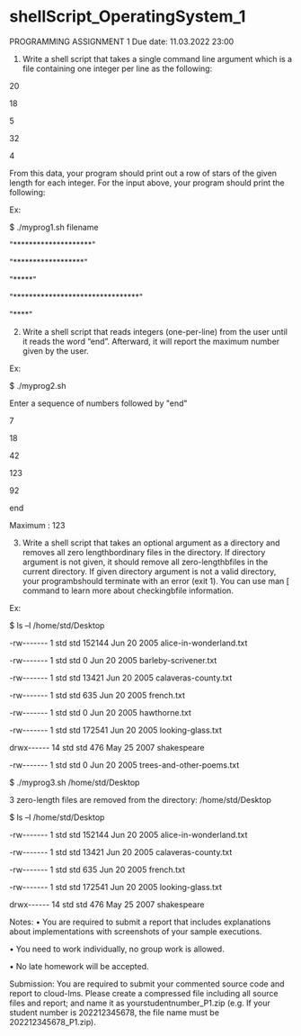 # shellScript_OperatingSystem_1

PROGRAMMING ASSIGNMENT 1                Due date: 11.03.2022 23:00

1) Write a shell script that takes a single command line argument which is a file containing one integer per line as the following:

20

18

5

32

4

From this data, your program should print out a row of stars of the given length for each integer. For the input above, your program should print the following:

Ex:

$ ./myprog1.sh filename

"********************"

"******************"

"*****"

"********************************"

"****"

2) Write a shell script that reads integers (one-per-line) from the user until it reads the word “end”. Afterward, it will report the maximum number given by the user.

Ex:

$ ./myprog2.sh

Enter a sequence of numbers followed by "end"

7

18

42

123

92

end

Maximum : 123

3) Write a shell script that takes an optional argument as a directory and removes all zero lengthbordinary files in the directory. If directory argument is not given, it should remove all zero-lengthbfiles in the current directory. If given directory argument is not a valid directory, your programbshould terminate with an error (exit 1). You can use man [ command to learn more about checkingbfile information.

Ex:

$ ls –l /home/std/Desktop

-rw------- 1 std std 152144 Jun 20 2005 alice-in-wonderland.txt

-rw------- 1 std std 0 Jun 20 2005 barleby-scrivener.txt

-rw------- 1 std std 13421 Jun 20 2005 calaveras-county.txt

-rw------- 1 std std 635 Jun 20 2005 french.txt

-rw------- 1 std std 0 Jun 20 2005 hawthorne.txt

-rw------- 1 std std 172541 Jun 20 2005 looking-glass.txt

drwx------ 14 std std 476 May 25 2007 shakespeare

-rw------- 1 std std 0 Jun 20 2005 trees-and-other-poems.txt

$ ./myprog3.sh /home/std/Desktop

3 zero-length files are removed from the directory: /home/std/Desktop

$ ls –l /home/std/Desktop

-rw------- 1 std std 152144 Jun 20 2005 alice-in-wonderland.txt

-rw------- 1 std std 13421 Jun 20 2005 calaveras-county.txt

-rw------- 1 std std 635 Jun 20 2005 french.txt

-rw------- 1 std std 172541 Jun 20 2005 looking-glass.txt

drwx------ 14 std std 476 May 25 2007 shakespeare

Notes:
• You are required to submit a report that includes explanations about implementations with screenshots of your sample executions.

• You need to work individually, no group work is allowed.

• No late homework will be accepted.

Submission: You are required to submit your commented source code and report to cloud-lms. Please create a compressed file including all source files and report; and name it as yourstudentnumber_P1.zip (e.g. If your student number is 202212345678, the file name must be 202212345678_P1.zip).




